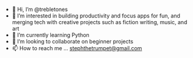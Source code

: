 - 👋 Hi, I’m @trebletones
- 👀 I’m interested in building productivity and focus apps for fun, and merging tech with creative projects such as fiction writing, music, and art
- 🌱 I’m currently learning Python
- 💞️ I’m looking to collaborate on beginner projects 
- 📫 How to reach me ... stephthetrumpet@gmail.com

<!---
trebletones/trebletones is a ✨ special ✨ repository because its `README.md` (this file) appears on your GitHub profile.
You can click the Preview link to take a look at your changes.
--->
